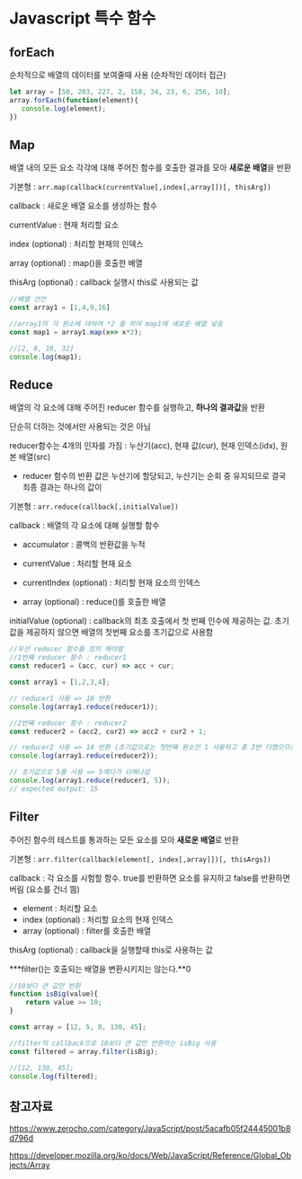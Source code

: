# Javascript 특수 함수



## forEach

순차적으로 배열의 데이터를 보여줄때 사용 (순차적인 데이터 접근)

```javascript
let array = [50, 203, 227, 2, 158, 34, 23, 6, 256, 10];
array.forEach(function(element){
   console.log(element);
})
```



## Map

배열 내의 모든 요소 각각에 대해 주어진 함수를 호출한 결과를 모아 **새로운 배열**을 반환

기본형 : `arr.map(callback(currentValue[,index[,array]])[, thisArg])`

callback : 새로운 배열 요소를 생성하는 함수

currentValue : 현재 처리할 요소

index (optional) : 처리할 현재의 인덱스

array (optional) : map()을 호출한 배열 

thisArg (optional) : callback 실행시 this로 사용되는 값

```javascript
//배열 선언
const array1 = [1,4,9,16]

//array1의 각 원소에 대하여 *2 를 하여 map1에 새로운 배열 넣음
const map1 = array1.map(x=> x*2);

//[2, 8, 18, 32]
console.log(map1);

```





## Reduce

배열의 각 요소에 대해 주어진 reducer 함수를 실행하고, **하나의 결과값**을 반환

단순히 더하는 것에서만 사용되는 것은 아님

reducer함수는 4개의 인자를 가짐 : 누산기(acc), 현재 값(cur), 현재 인덱스(idx), 원본 배열(src)

- reducer 함수의 반환 값은 누산기에 할당되고, 누산기는 순회 중 유지되므로 결국 최종 결과는 하나의 값이 



기본형 : `arr.reduce(callback[,initialValue])`

callback : 배열의 각 요소에 대해 실행할 함수

- accumulator : 콜백의 반환값을 누적

- currentValue : 처리할 현재 요소
- currentIndex (optional) : 처리할 현재 요소의 인덱스
- array (optional) : reduce()를 호출한 배열

initialValue (optional) : callback의 최초 호출에서 첫 번째 인수에 제공하는 값. 초기값을 제공하지 않으면 배열의 첫번째 요소를 초기값으로 사용함

```javascript
//우선 reducer 함수를 정의 해야함
//1번째 reducer 함수 : reducer1
const reducer1 = (acc, cur) => acc + cur;

const array1 = [1,2,3,4];

// reducer1 사용 => 10 반환
console.log(array1.reduce(reducer1));

//2번째 reducer 함수 : reducer2
const reducer2 = (acc2, cur2) => acc2 + cur2 + 1;

// reducer2 사용 => 14 반환 (초기값으로는 첫번째 원소인 1 사용하고 총 3번 더했으므로)
console.log(array1.reduce(reducer2));

// 초기값으로 5를 사용 => 5에다가 더해나감
console.log(array1.reduce(reducer1, 5));
// expected output: 15
```



## Filter

주어진 함수의 테스트를 통과하는 모든 요소를 모아 **새로운 배열**로 반환

기본형 : `arr.filter(callback(element[, index[,array]])[, thisArgs])`

callback : 각 요소를 시험할 함수. true를 반환하면 요소를 유지하고 false를 반환하면 버림 (요소를 건너 띔)

- element : 처리할 요소
- index (optional) : 처리할 요소의 현재 인덱스
- array (optional) : filter를 호출한 배열

thisArg (optional) : callback을 실행할때 this로 사용하는 값

***filter()는 호출되는 배열을 변환시키지는 않는다.**0

```javascript
//10보다 큰 값만 반환
function isBig(value){
    return value >= 10;
}

const array = [12, 5, 8, 130, 45];

//filter의 callback으로 10보다 큰 값만 반환하는 isBig 사용
const filtered = array.filter(isBig);

//[12, 130, 45];
console.log(filtered);
```



## 참고자료

https://www.zerocho.com/category/JavaScript/post/5acafb05f24445001b8d796d

https://developer.mozilla.org/ko/docs/Web/JavaScript/Reference/Global_Objects/Array


